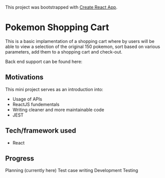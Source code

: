 This project was bootstrapped with [Create React App](https://github.com/facebook/create-react-app).

# Pokemon Shopping Cart

This is a basic implamentation of a shopping cart where by users will be able to view a selection of the original 150 pokemon, sort based on various parameters, add them to a shopping cart and check-out. 

Back end support can be found here:
<Placeholder>

## Motivations

This mini project serves as an introduction into: 

- Usage of APIs
- ReactJS fundementals
- Writing cleaner and more maintainable code
- JEST

## Tech/framework used

- React

## Progress

Planning (currently here)
Test case writing
Development
Testing
